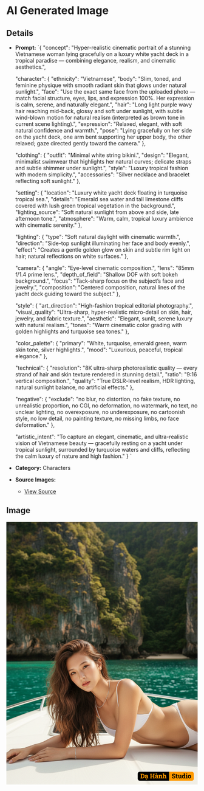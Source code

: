 # AI Generated Image

## Details
- **Prompt:** `{
  "concept": "Hyper-realistic cinematic portrait of a stunning Vietnamese woman lying gracefully on a luxury white yacht deck in a tropical paradise — combining elegance, realism, and cinematic aesthetics.",
  
  "character": {
    "ethnicity": "Vietnamese",
    "body": "Slim, toned, and feminine physique with smooth radiant skin that glows under natural sunlight.",
    "face": "Use the exact same face from the uploaded photo — match facial structure, eyes, lips, and expression 100%. Her expression is calm, serene, and naturally elegant.",
    "hair": "Long light purple wavy hair reaching mid-back, glossy and soft under sunlight, with subtle wind-blown motion for natural realism (interpreted as brown tone in current scene lighting).",
    "expression": "Relaxed, elegant, with soft natural confidence and warmth.",
    "pose": "Lying gracefully on her side on the yacht deck, one arm bent supporting her upper body, the other relaxed; gaze directed gently toward the camera."
  },
  
  "clothing": {
    "outfit": "Minimal white string bikini.",
    "design": "Elegant, minimalist swimwear that highlights her natural curves; delicate straps and subtle shimmer under sunlight.",
    "style": "Luxury tropical fashion with modern simplicity.",
    "accessories": "Silver necklace and bracelet reflecting soft sunlight."
  },
  
  "setting": {
    "location": "Luxury white yacht deck floating in turquoise tropical sea.",
    "details": "Emerald sea water and tall limestone cliffs covered with lush green tropical vegetation in the background.",
    "lighting_source": "Soft natural sunlight from above and side, late afternoon tone.",
    "atmosphere": "Warm, calm, tropical luxury ambience with cinematic serenity."
  },
  
  "lighting": {
    "type": "Soft natural daylight with cinematic warmth.",
    "direction": "Side-top sunlight illuminating her face and body evenly.",
    "effect": "Creates a gentle golden glow on skin and subtle rim light on hair; natural reflections on white surfaces."
  },
  
  "camera": {
    "angle": "Eye-level cinematic composition.",
    "lens": "85mm f/1.4 prime lens.",
    "depth_of_field": "Shallow DOF with soft bokeh background.",
    "focus": "Tack-sharp focus on the subject’s face and jewelry.",
    "composition": "Centered composition, natural lines of the yacht deck guiding toward the subject."
  },
  
  "style": {
    "art_direction": "High-fashion tropical editorial photography.",
    "visual_quality": "Ultra-sharp, hyper-realistic micro-detail on skin, hair, jewelry, and fabric texture.",
    "aesthetic": "Elegant, sunlit, serene luxury with natural realism.",
    "tones": "Warm cinematic color grading with golden highlights and turquoise sea tones."
  },
  
  "color_palette": {
    "primary": "White, turquoise, emerald green, warm skin tone, silver highlights.",
    "mood": "Luxurious, peaceful, tropical elegance."
  },
  
  "technical": {
    "resolution": "8K ultra-sharp photorealistic quality — every strand of hair and skin texture rendered in stunning detail.",
    "ratio": "9:16 vertical composition.",
    "quality": "True DSLR-level realism, HDR lighting, natural sunlight balance, no artificial effects."
  },
  
  "negative": {
    "exclude": "no blur, no distortion, no fake texture, no unrealistic proportion, no CGI, no deformation, no watermark, no text, no unclear lighting, no overexposure, no underexposure, no cartoonish style, no low detail, no painting texture, no missing limbs, no face deformation."
  },
  
  "artistic_intent": "To capture an elegant, cinematic, and ultra-realistic vision of Vietnamese beauty — gracefully resting on a yacht under tropical sunlight, surrounded by turquoise waters and cliffs, reflecting the calm luxury of nature and high fashion."
}
`
- **Category:** Characters
- **Source Images:**
  - [View Source](https://raw.githubusercontent.com/lenzcomvth/Somethings/main/Models/Female/Female3.jpg)

## Image
![AI Generated Image](./image-2025-10-20T11-46-17-595Z-2z61r.png)